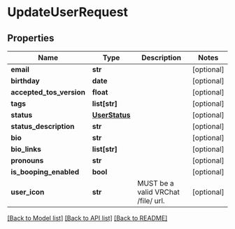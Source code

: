 # UpdateUserRequest


## Properties
Name | Type | Description | Notes
------------ | ------------- | ------------- | -------------
**email** | **str** |  | [optional] 
**birthday** | **date** |  | [optional] 
**accepted_tos_version** | **float** |  | [optional] 
**tags** | **list[str]** |   | [optional] 
**status** | [**UserStatus**](UserStatus.md) |  | [optional] 
**status_description** | **str** |  | [optional] 
**bio** | **str** |  | [optional] 
**bio_links** | **list[str]** |  | [optional] 
**pronouns** | **str** |  | [optional] 
**is_booping_enabled** | **bool** |  | [optional] 
**user_icon** | **str** | MUST be a valid VRChat /file/ url. | [optional] 

[[Back to Model list]](../README.md#documentation-for-models) [[Back to API list]](../README.md#documentation-for-api-endpoints) [[Back to README]](../README.md)


